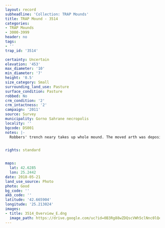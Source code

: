 ```yaml
---
layout: record
subheadline: 'Collection: TRAP Mounds'
title: TRAP Mound - 3514
categories:
- TRAP Mounds
- 3000-3999
header: no
tags:
- ''
trap_id: '3514'

certainty: Uncertain
elevation: '453'
max_diameter: '10'
min_diameter: '7'
height: '0.5'
size_category: Small
surrounding_land_use: Pasture
surface_condition: Pasture
robbed: No
crm_condition: '2'
crm_intactness: '2'
campaign: '2011'
source: Survey
municipality: Gorno Sahrane necropolis
locality: ''
bgcode: DS001
notes: |-
  Robbers' trench neary takes up whole mound. The moved arth was deposited to the east.


rights: standard


maps:
  lat: 42.6285
  lon: 25.2442
date: 2018-05-21
land_use_source: Photo
photo: Good
bg_code: ''
akb_code: ''
latitude: '42.665904'
longitude: '25.213024'
images:
- title: 3514_Overview_E.dng
  image_path: https://drive.google.com/uc?id=0B3Rg88wZDQscVWh5clNnc0lQeUk
---
```

